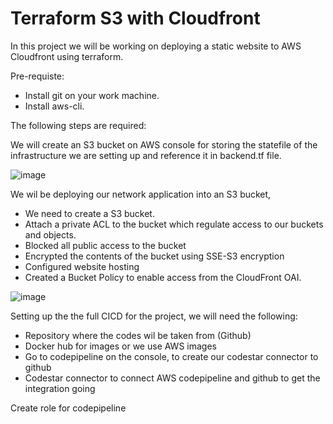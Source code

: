 # Terraform S3 with Cloudfront
In this project we will be working on deploying a static website to AWS Cloudfront using terraform.

Pre-requiste:

- Install git on your work machine.
- Install aws-cli.

The following steps are required:

We will create an S3 bucket on AWS console for storing the statefile of the infrastructure we are setting up and reference it in backend.tf file.

![image](https://user-images.githubusercontent.com/50557587/199962484-25a3fd24-2b0e-49e5-938c-9c4d82f4056e.png)

We wil be deploying our network application into an S3 bucket, 
- We need to create a S3 bucket.
- Attach a private ACL to the bucket which regulate access to our buckets and objects.
- Blocked all public access to the bucket
- Encrypted the contents of the bucket using SSE-S3 encryption
- Configured website hosting
- Created a Bucket Policy to enable access from the CloudFront OAI.

![image](https://user-images.githubusercontent.com/50557587/199967348-c892376a-ffcf-4c0f-a73e-8e28fe982b79.png)

Setting up the the full CICD for the project, we will need the following:
- Repository where the codes wil be taken from (Github)
- Docker hub for images or we use AWS images
- Go to codepipeline on the console, to create our codestar connector to github
- Codestar connector to connect AWS codepipeline and github to get the integration going

Create role for codepipeline